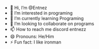 - 👋 Hi, I’m @Entnez
- 👀 I’m interested in programing
- 🌱 I’m currently learning Programing
- 💞️ I’m looking to collaborate on programs
- 📫 How to reach me discord entnezz
- 😄 Pronouns: He/Him
- ⚡ Fun fact: I like ironman

<!---
Entnez/Entnez is a ✨ special ✨ repository because its `README.md` (this file) appears on your GitHub profile.
You can click the Preview link to take a look at your changes.
--->

